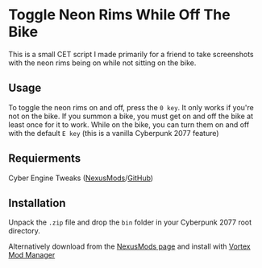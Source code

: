 # Toggle Neon Rims While Off The Bike
This is a small CET script I made primarily for a friend to take screenshots with the neon rims being on while not sitting on the bike.


## Usage
To toggle the neon rims on and off, press the `0 key`. It only works if you're not on the bike.
If you summon a bike, you must get on and off the bike at least once for it to work.
While on the bike, you can turn them on and off with the default `E key` (this is a vanilla Cyberpunk 2077 feature)


## Requierments
Cyber Engine Tweaks ([NexusMods](https://www.nexusmods.com/cyberpunk2077/mods/107)/[GitHub](https://github.com/yamashi/CyberEngineTweaks/releases))


## Installation
Unpack the `.zip` file and drop the `bin` folder in your Cyberpunk 2077 root directory.

Alternatively download from the [NexusMods page](https://www.nexusmods.com/cyberpunk2077/mods/5622) and install with [Vortex Mod Manager](https://www.nexusmods.com/about/vortex/)
